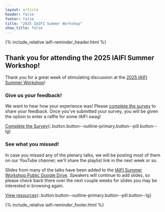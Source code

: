 ```yaml
---
layout: article
header: false
footer: false
title: "2025 IAIFI Summer Workshop"
show_title: false
--- 
```



{% include_relative iaifi-reminder_header.html %}
<!-- #This is for Thomas' Aug 7 email
<p style="text-align:center;">
  <img src="https://iaifi.org/images/summer-workshop-logo_2025.png" style="max-width:5990px;width:85%; margin-bottom: 20px;">
</p>

## Register for the Summer Workshop
We hope you can join us for the 2025 IAIFI Summer Workshop! Please register by July 31, 2025 if possible, though we will continue to accept registrations until the start of the Workshop.

[Register](https://buy.stripe.com/fZe9Ci53xfX90eceVb){:.button.button--outline-primary.button--pill.button--lg}  [View Agenda](https://iaifi.org/summer-workshop.html#agenda){:.button.button--outline-primary.button--pill.button--lg}

<!-- ## Summer Workshop Agenda Announced -->

<!-- ## Summer Workshop 2025 Details -->

<!-- #This is for Thomas' Aug 7 email


* **What:** The IAIFI Summer Workshop brings together researchers from across Physics and AI for plenary talks, poster sessions, and networking to promote research at the intersection of Physics and AI.
* **Who:** Researchers of all career stages interested in interdisciplinary AI+Physics research. 
* **When:** August 11–15, 2025
* **Where:** Harvard University, Cambridge, MA
* **How:** [Register](https://buy.stripe.com/fZe9Ci53xfX90eceVb) 

[More Information](https://iaifi.org/summer-workshop.html){:.button.button--outline-primary.button--pill.button--lg} 

-->

## Thank you for attending the 2025 IAIFI Summer Workshop!

Thank you for a great week of stimulating discussion at the [2025 IAIFI Summer Workshop](https://iaifi.org/summer-workshop)! 

### Give us your feedback!

We want to hear how your experience was! Please [complete the survey](https://forms.gle/NbV3aCuY2aSnmVYN6) to share your feedback. Once you've submitted your survey, you will be given the option to enter a raffle for some IAIFI swag!

[Complete the Survey](https://forms.gle/NbV3aCuY2aSnmVYN6){:.button.button--outline-primary.button--pill.button--lg} 

### See what you missed!

In case you missed any of the plenary talks, we will be posting most of them on our YouTube channel; we'll share the playlist link in the next week or so.  

Slides from many of the talks have been added to the [IAIFI Summer Workshop Public Google Drive](https://drive.google.com/drive/folders/1lpw1hYCvnaUk00ta7sJMGpNVORR5Y8EC?usp=share_link). Speakers will continue to add slides, so please check back there over the next couple weeks for slides you may be interested in browsing again. 

[View resources](https://drive.google.com/drive/folders/1lpw1hYCvnaUk00ta7sJMGpNVORR5Y8EC?usp=share_link){:.button.button--outline-primary.button--pill.button--lg} 

{% include_relative iaifi-reminder_footer.html %}

<!--
## Submit a Talk or Poster for the 2025 IAIFI Summer Workshop

We are [accepting submissions for contributed talks and posters](https://app.smartsheet.com/b/form/dcec880db8f149ef84792b4d34b7fd7d) at the IAIFI Summer Workshop. **The deadline to submit contributed talks and posters is June 1, 2025.**

[Submit a Talk or Poster](https://app.smartsheet.com/b/form/dcec880db8f149ef84792b4d34b7fd7d){:.button.button--outline-primary.button--pill.button--lg}
-->

